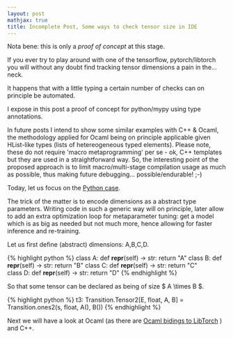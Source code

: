 ```yaml
---
layout: post
mathjax: true
title: Incomplete Post, Some ways to check tensor size in IDE
---
```

Nota bene: this is only a *proof of concept* at this stage.

If you ever try to play around with one of the tensorflow, pytorch/libtorch you will without any doubt find tracking tensor
dimensions a pain in the... neck.

It happens that with a little typing a certain number of checks can on principle be automated.

I expose in this post a proof of concept for python/mypy using type annotations.

In future posts I intend to show some similar examples with C++ & Ocaml, the methodology applied for Ocaml being on principle 
applicable given HList-like types (lists of hetereogeneous typed elements). Please note, 
these do not require 'macro metaprogramming' per se - ok, C++ templates but they are used in a straightforward way. 
So, the interesting point of the proposed approach is to limit macro/multi-stage compilation usage as much as possible, 
thus making future debugging... possible/endurable! ;-)

Today, let us focus on the [Python case](https://github.com/zeta1999/TensorDimCheckIDEPython).

The trick of the matter is to encode dimensions as a abstract type parameters. Writing code in such a generic way will 
on principle, later allow to add an extra optimization loop for metaparameter tuning: get a model which is as big as needed
but not much more, hence allowing for faster inference and re-training.

Let us first define (abstract) dimensions: A,B,C,D.

{% highlight python %}
class A:
    def __repr__(self) -> str:
        return "A"
class B:
    def __repr__(self) -> str:
        return "B"
class C:
    def __repr__(self) -> str:
        return "C"    
class D:
    def __repr__(self) -> str:
        return "D"
{% endhighlight %}

So that some tensor can be declared as being of size $ A \times B $.

{% highlight python %}
t3: Transition.Tensor2[E, float, A, B]
  = Transition.ones2(s, float, A(), B())
{% endhighlight %}

Next we will have a look at Ocaml (as there are [Ocaml bidings to LibTorch](https://github.com/LaurentMazare/ocaml-torch) ) and
C++.
